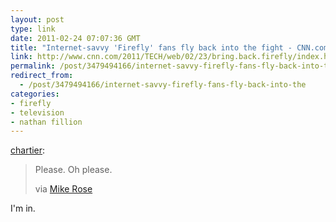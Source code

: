 ```yaml
---
layout: post
type: link
date: 2011-02-24 07:07:36 GMT
title: "Internet-savvy 'Firefly' fans fly back into the fight - CNN.com"
link: http://www.cnn.com/2011/TECH/web/02/23/bring.back.firefly/index.html
permalink: /post/3479494166/internet-savvy-firefly-fans-fly-back-into-the
redirect_from: 
  - /post/3479494166/internet-savvy-firefly-fans-fly-back-into-the
categories:
- firefly
- television
- nathan fillion
---
```

<p><a href="http://blog.onefps.net/post/3465503333" class="tumblr_blog">chartier</a>:</p>

<blockquote><p>Please. Oh please.</p>
<p>via <a href="http://twitter.com/MikeTRose/status/40447875322220544">Mike Rose</a></p></blockquote>

I'm in.